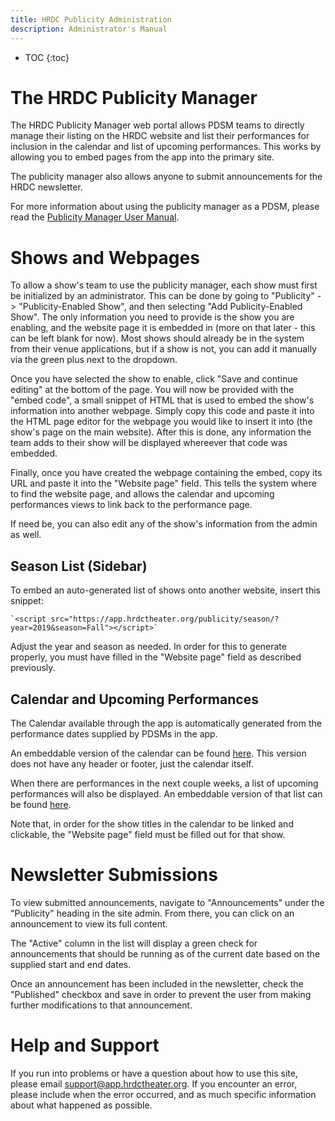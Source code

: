 ```yaml
---
title: HRDC Publicity Administration
description: Administrator's Manual
---
```


* TOC
{:toc}

# The HRDC Publicity Manager

The HRDC Publicity Manager web portal allows PDSM teams to directly manage their
listing on the HRDC website and list their performances for inclusion in the
calendar and list of upcoming performances. This works by allowing you to embed
pages from the app into the primary site.

The publicity manager also allows anyone to submit announcements for the HRDC
newsletter.

For more information about using the publicity manager as a PDSM, please read
the [Publicity Manager User Manual](publicity.html).

# Shows and Webpages

To allow a show's team to use the publicity manager, each show must first be
initialized by an administrator. This can be done by going to "Publicity" ->
"Publicity-Enabled Show", and then selecting "Add Publicity-Enabled Show". The
only information you need to provide is the show you are enabling, and the
website page it is embedded in (more on that later - this can be left blank for
now). Most shows should already be in the system from their venue applications,
but if a show is not, you can add it manually via the green plus next to the
dropdown.

Once you have selected the show to enable, click "Save and continue editing" at
the bottom of the page. You will now be provided with the "embed code", a small
snippet of HTML that is used to embed the show's information into another
webpage. Simply copy this code and paste it into the HTML page editor for the
webpage you would like to insert it into (the show's page on the main website).
After this is done, any information the team adds to their show will be
displayed whereever that code was embedded.

Finally, once you have created the webpage containing the embed, copy its URL
and paste it into the "Website page" field. This tells the system where to find
the website page, and allows the calendar and upcoming performances views to
link back to the performance page.

If need be, you can also edit any of the show's information from the admin as
well.

## Season List (Sidebar)

To embed an auto-generated list of shows onto another website, insert this
snippet:

	`<script src="https://app.hrdctheater.org/publicity/season/?year=2019&season=Fall"></script>`

Adjust the year and season as needed. In order for this to generate properly,
you must have filled in the "Website page" field as described previously.

## Calendar and Upcoming Performances

The Calendar available through the app is automatically generated from the
performance dates supplied by PDSMs in the app.

An embeddable version of the calendar can be found [here](https://app.hrdctheater.org/publicity/calendar/?embed=1).
This version does not have any header or footer, just the calendar itself.

When there are performances in the next couple weeks, a list of upcoming
performances will also be displayed. An embeddable version of that list can be
found [here](https://app.hrdctheater.org/publicity/calendar/?upcoming=1).

Note that, in order for the show titles in the calendar to be linked and
clickable, the "Website page" field must be filled out for that show.

# Newsletter Submissions

To view submitted announcements, navigate to "Announcements" under the
"Publicity" heading in the site admin. From there, you can click on an
announcement to view its full content.

The "Active" column in the list will display a green check for announcements
that should be running as of the current date based on the supplied start and
end dates.

Once an announcement has been included in the newsletter, check the "Published"
checkbox and save in order to prevent the user from making further modifications
to that announcement.

# Help and Support

If you run into problems or have a question about how to use this site, please
email [support@app.hrdctheater.org](mailto:support@app.hrdctheater.org). If you
encounter an error, please include when the error occurred, and as much
specific information about what happened as possible.
